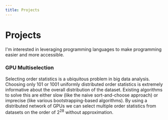 ```yaml
---
title: Projects
---
```

# Projects

I'm interested in leveraging programming languages to make programming easier and more accessible.

### GPU Multiselection
Selecting order statistics is a ubiquitous problem in big data analysis. Choosing only 101 or 1001 uniformly distributed order statistics is extremely informative about the overall distribution of the dataset. Existing algorithms to solve this are either slow (like the naive sort-and-choose approach) or imprecise (like various bootstrapping-based algorithms). By using a distributed network of GPUs we can select multiple order statistics from datasets on the order of 2<sup>28</sup> without approximation.
